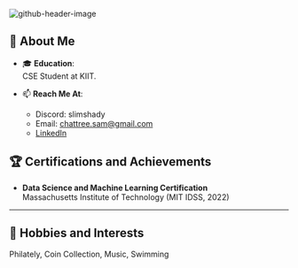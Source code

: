 ![github-header-image](https://github.com/user-attachments/assets/030f8b5d-fa61-4778-89ef-bced556cbcf7)
 

## 🌟 About Me  

- 🎓 **Education**:  
  CSE Student at KIIT. 

- 📫 **Reach Me At**:
  - Discord: slimshady
  - Email: [chattree.sam@gmail.com](mailto:chattree.sam@gmail.com)  
  - [LinkedIn](https://www.linkedin.com/in/samarthya04)  

## 🏆 Certifications and Achievements  

- **Data Science and Machine Learning Certification**  
  Massachusetts Institute of Technology (MIT IDSS, 2022)   

---

## 🎵 Hobbies and Interests  

Philately, Coin Collection, Music, Swimming  

